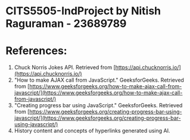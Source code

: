 # CITS5505-IndProject by Nitish Raguraman - 23689789

# References:
1. Chuck Norris Jokes API. Retrieved from [https://api.chucknorris.io/](https://api.chucknorris.io/)
2. "How to make AJAX call from JavaScript." GeeksforGeeks. Retrieved from [https://www.geeksforgeeks.org/how-to-make-ajax-call-from-javascript/](https://www.geeksforgeeks.org/how-to-make-ajax-call-from-javascript/)
3. "Creating progress bar using JavaScript." GeeksforGeeks. Retrieved from [https://www.geeksforgeeks.org/creating-progress-bar-using-javascript/](https://www.geeksforgeeks.org/creating-progress-bar-using-javascript/)
4. History content and concepts of hyperlinks generated using AI.
